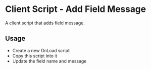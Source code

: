 # Client Script - Add Field Message

A client script that adds field message.

## Usage

- Create a new OnLoad script
- Copy this script into it
- Update the field name and message
